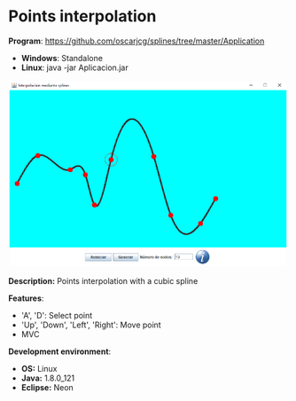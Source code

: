 # Points interpolation 

**Program**: https://github.com/oscarjcg/splines/tree/master/Application
* **Windows**: Standalone
* **Linux**: java -jar Aplicacion.jar

<p align="center">
<img style="padding: 2px;" src="images/1.png" alt="Image 1"
	title="Preview" width="500"/>
</p>

**Description:** Points interpolation with a cubic spline

**Features**:
* 'A', 'D': Select point
* 'Up', 'Down', 'Left', 'Right': Move point
* MVC

**Development environment**:
* **OS:** Linux
* **Java:** 1.8.0_121  
* **Eclipse:** Neon